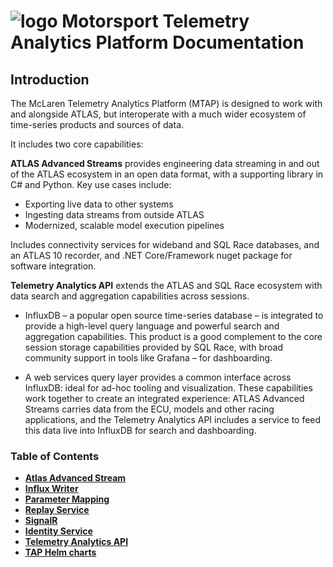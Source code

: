 # ![logo](/Media/branding.png) Motorsport Telemetry Analytics Platform Documentation

## Introduction

The McLaren Telemetry Analytics Platform (MTAP) is designed to work with and alongside ATLAS, but interoperate with a much wider ecosystem of time-series products and sources of data.

It includes two core capabilities:

**ATLAS Advanced Streams** provides engineering data streaming in and out of the ATLAS ecosystem in an open data format, with a supporting library in C# and Python. Key use cases include:

- Exporting live data to other systems
- Ingesting data streams from outside ATLAS
- Modernized, scalable model execution pipelines

Includes connectivity services for wideband and SQL Race databases, and an ATLAS 10 recorder, and .NET Core/Framework nuget package for software integration.

**Telemetry Analytics API** extends the ATLAS and SQL Race ecosystem with data search and aggregation capabilities across sessions.

- InfluxDB – a popular open source time-series database – is integrated to provide a high-level query language and powerful search and aggregation capabilities. This product is a good complement to the core session storage capabilities provided by SQL Race, with broad community support in tools like Grafana – for dashboarding.

- A web services query layer provides a common interface across InfluxDB: ideal for ad-hoc tooling and visualization.
These capabilities work together to create an integrated experience: ATLAS Advanced Streams carries data from the ECU, models and other racing applications, and the Telemetry Analytics API includes a service to feed this data live into InfluxDB for search and dashboarding.

### Table of Contents
- [**Atlas Advanced Stream**](/AAS/README.md)<br>
- [**Influx Writer**](/InfluxWriter/README.md)<br>
- [**Parameter Mapping**](/ParameterMapping/README.md)<br>
- [**Replay Service**](ReplayService/README.md)<br>
- [**SignalR**](/SignalR/README.md)<br>
- [**Identity Service**](/IdentityService/README.md)<br>
- [**Telemetry Analytics API**](/TAPApi/README.md)<br>
- [**TAP Helm charts**](/Helm/README.md)<br>

